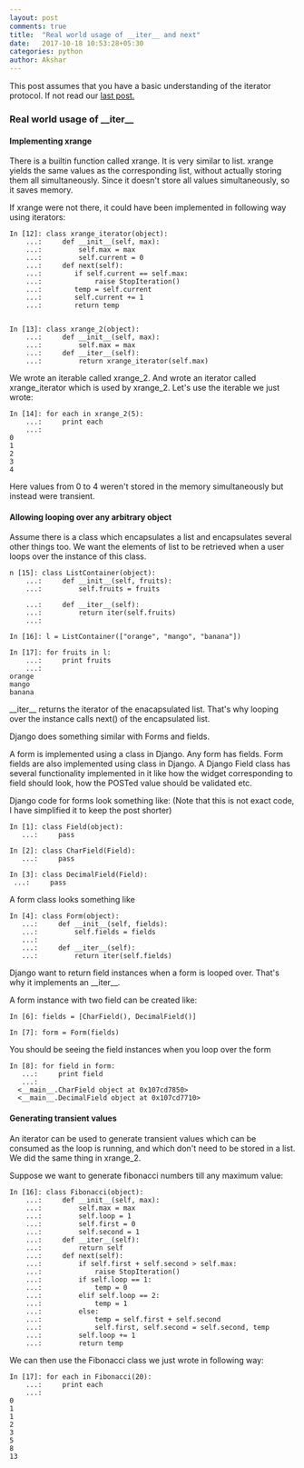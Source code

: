 ```yaml
---
layout: post
comments: true
title:  "Real world usage of __iter__ and next"
date:   2017-10-18 10:53:28+05:30
categories: python
author: Akshar
---
```

This post assumes that you have a basic understanding of the iterator protocol. If not read our <a href="http://agiliq.com/blog/2017/10/iterators-and-iterables/" target="_blank">last post.</a>

### Real world usage of \_\_iter\_\_

#### Implementing xrange

There is a builtin function called xrange. It is very similar to list. xrange yields the same values as the corresponding list, without actually storing them all simultaneously. Since it doesn't store all values simultaneously, so it saves memory.

If xrange were not there, it could have been implemented in following way using iterators:

	In [12]: class xrange_iterator(object):
		...:     def __init__(self, max):
		...:         self.max = max
		...:         self.current = 0
		...:     def next(self):
		...:        if self.current == self.max:
		...:             raise StopIteration()
		...:        temp = self.current
		...:        self.current += 1
		...:        return temp


	In [13]: class xrange_2(object):
		...:     def __init__(self, max):
		...:         self.max = max
		...:     def __iter__(self):
		...:         return xrange_iterator(self.max)


We wrote an iterable called xrange_2. And wrote an iterator called xrange_iterator which is used by xrange_2. Let's use the iterable we just wrote:

	In [14]: for each in xrange_2(5):
		...:     print each
		...:
	0
	1
	2
	3
	4

Here values from 0 to 4 weren't stored in the memory simultaneously but instead were transient.

#### Allowing looping over any arbitrary object

Assume there is a class which encapsulates a list and encapsulates several other things too. We want the elements of list to be retrieved when a user loops over the instance of this class.

	n [15]: class ListContainer(object):
		...:     def __init__(self, fruits):
		...:         self.fruits = fruits

		...:     def __iter__(self):
		...:         return iter(self.fruits)
		...:

	In [16]: l = ListContainer(["orange", "mango", "banana"])

	In [17]: for fruits in l:
		...:     print fruits
		...:
	orange
	mango
	banana

\_\_iter\_\_ returns the iterator of the enacapsulated list. That's why looping over the instance calls next() of the encapsulated list.

Django does something similar with Forms and fields.

A form is implemented using a class in Django. Any form has fields. Form fields are also implemented using class in Django. A Django Field class has several functionality implemented in it like how the widget corresponding to field should look, how the POSTed value should be validated etc.

Django code for forms look something like: (Note that this is not exact code, I have simplified it to keep the post shorter)

	In [1]: class Field(object):
	   ...:     pass

	In [2]: class CharField(Field):
	   ...:     pass

    In [3]: class DecimalField(Field):
     ...:     pass

A form class looks something like

    In [4]: class Form(object):
       ...:     def __init__(self, fields):
       ...:         self.fields = fields
       ...:
       ...:     def __iter__(self):
       ...:         return iter(self.fields)

Django want to return field instances when a form is looped over. That's why it implements an \_\_iter\_\_.

A form instance with two field can be created like:

    In [6]: fields = [CharField(), DecimalField()]

    In [7]: form = Form(fields)

You should be seeing the field instances when you loop over the form

    In [8]: for field in form:
       ...:     print field
       ...:
      <__main__.CharField object at 0x107cd7850>
      <__main__.DecimalField object at 0x107cd7710>

#### Generating transient values

An iterator can be used to generate transient values which can be consumed as the loop is running, and which don't need to be stored in a list. We did the same thing in xrange_2.

Suppose we want to generate fibonacci numbers till any maximum value:

	In [16]: class Fibonacci(object):
		...:     def __init__(self, max):
		...:         self.max = max
		...:         self.loop = 1
		...:         self.first = 0
		...:         self.second = 1
		...:     def __iter__(self):
		...:         return self
		...:     def next(self):
		...:         if self.first + self.second > self.max:
		...:             raise StopIteration()
		...:         if self.loop == 1:
		...:             temp = 0
		...:         elif self.loop == 2:
		...:             temp = 1
		...:         else:
		...:             temp = self.first + self.second
		...:             self.first, self.second = self.second, temp
		...:         self.loop += 1
		...:         return temp

We can then use the Fibonacci class we just wrote in following way:

	In [17]: for each in Fibonacci(20):
		...:     print each
		...:
	0
	1
	1
	2
	3
	5
	8
	13

